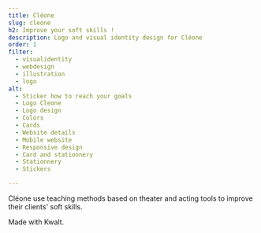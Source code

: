 ```yaml
---
title: Cléone
slug: cleone
h2: Improve your soft skills !
description: Logo and visual identity design for Cléone
order: 1
filter:
  - visualidentity
  - webdesign
  - illustration
  - logo
alt:
  - Sticker how to reach your goals 
  - Logo Cleone
  - Logo design
  - Colors
  - Cards
  - Website details
  - Mobile website
  - Responsive design
  - Card and stationnery
  - Stationnery
  - Stickers

---
```

Cléone use teaching methods based on theater and acting tools to improve their clients' soft skills. 

Made with Kwalt.